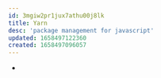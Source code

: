 ```yaml
---
id: 3mgiw2pr1jux7athu00j8lk
title: Yarn
desc: 'package management for javascript'
updated: 1658497122360
created: 1658497096057
---
```


- 